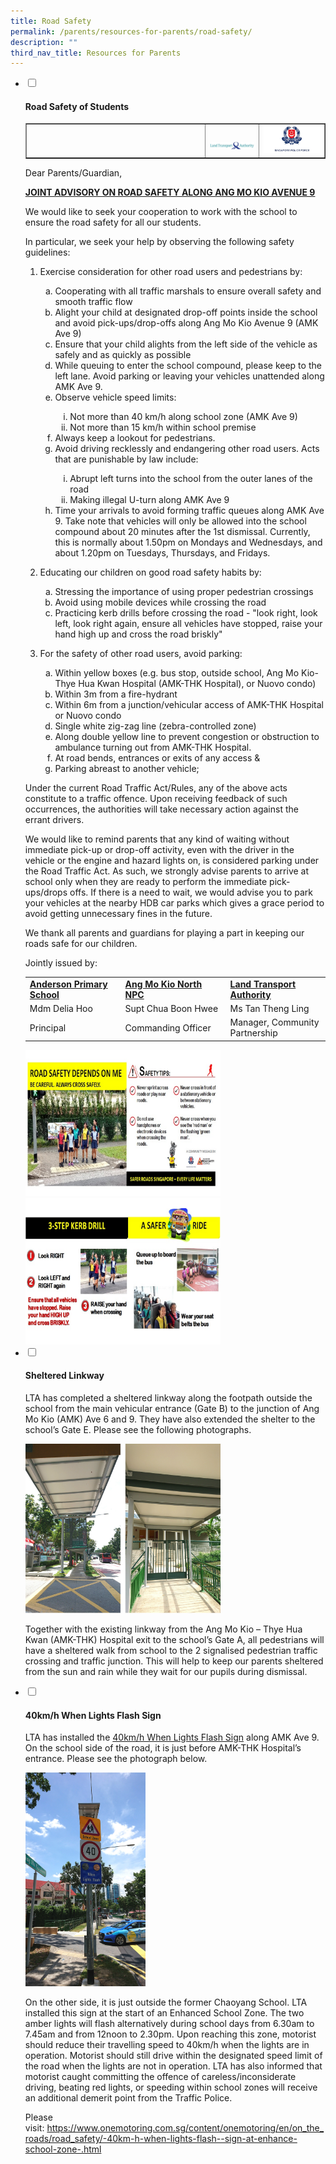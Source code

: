 ```yaml
---
title: Road Safety
permalink: /parents/resources-for-parents/road-safety/
description: ""
third_nav_title: Resources for Parents
---
```

<ul class="jekyllcodex_accordion">
<li><input id="accordion1" type="checkbox" /> <label for="accordion1"><h4><strong>Road Safety of Students</strong></h4></label>
<div>
<table style="border-collapse: collapse; width: 100%;" border="1">
<tbody>
<tr>
<td style="width: 60%;">&nbsp;</td>
<td style="width: 18%;"><br><img src="/images/rs1.jpg"></td>
<td style="width: 22%;"><img src="/images/rs2.jpg"></td>
</tr>
</tbody>
</table>
<p>Dear Parents/Guardian,</p>
<p><strong><u>JOINT ADVISORY ON ROAD SAFETY ALONG ANG MO KIO AVENUE 9</u></strong></p>
<p>We would like to seek your cooperation to work with the school to ensure the road safety for all our students.</p>
<p>In particular, we seek your help by observing the following safety guidelines:</p>
<ol>
<li>Exercise consideration for other road users and pedestrians by:</li>
<ol type="a">
<li>Cooperating with all traffic marshals to ensure overall safety and smooth traffic flow</li>
<li>Alight your child at designated drop-off points inside the school and avoid pick-ups/drop-offs along Ang Mo Kio Avenue 9 (AMK Ave 9)</li>
<li>Ensure that your child alights from the left side of the vehicle as safely and as quickly as possible</li>
<li>While queuing to enter the school compound, please keep to the left lane. Avoid parking or leaving your vehicles unattended along AMK Ave 9.</li>
<li>Observe vehicle speed limits:</li>
<ol type="i">
<li>Not more than 40 km/h along school zone (AMK Ave 9)</li>
<li>Not more than 15 km/h within school premise</li>
</ol>
<li>Always keep a lookout for pedestrians.</li>
<li>Avoid driving recklessly and endangering other road users. Acts that are punishable by law include:</li>
<ol type="i">
<li>Abrupt left turns into the school from the outer lanes of the road</li>
<li>Making illegal U-turn along AMK Ave 9</li>
</ol>
<li>Time your arrivals to avoid forming traffic queues along AMK Ave 9. Take note that vehicles will only be allowed into the school compound about 20 minutes after the 1st dismissal. Currently, this is normally about 1.50pm on Mondays and Wednesdays, and about 1.20pm on Tuesdays, Thursdays, and Fridays.</li>
</ol>
</ol>
<ol start="2">
<li>Educating our children on good road safety habits by:</li>
</ol>
<ol>
<ol type="a">
<li>Stressing the importance of using proper pedestrian crossings</li>
<li>Avoid using mobile devices while crossing the road</li>
<li>Practicing kerb drills before crossing the road - "look right, look left, look right again, ensure all vehicles have stopped, raise your hand high up and cross the road briskly"</li>
</ol>
</ol>
<ol start="3">
<li>For the safety of other road users, avoid parking:</li>
</ol>
<ol>
<ol type="a">
<li>Within yellow boxes (e.g. bus stop, outside school, Ang Mo Kio-Thye Hua Kwan Hospital (AMK-THK Hospital), or Nuovo condo)</li>
<li>Within 3m from a fire-hydrant</li>
<li>Within 6m from a junction/vehicular access of AMK-THK Hospital or Nuovo condo</li>
<li>Single white zig-zag line (zebra-controlled zone)</li>
<li>Along double yellow line to prevent congestion or obstruction to ambulance turning out from AMK-THK Hospital.</li>
<li>At road bends, entrances or exits of any access &amp;</li>
<li>Parking abreast to another vehicle;</li>
</ol>
</ol>
<p>Under the current Road Traffic Act/Rules, any of the above acts constitute to a traffic offence. Upon receiving feedback of such occurrences, the authorities will take necessary action against the errant drivers.</p>
<p>We would like to remind parents that any kind of waiting without immediate pick-up or drop-off activity, even with the driver in the vehicle or the engine and hazard lights on, is considered parking under the Road Traffic Act. As such, we strongly advise parents to arrive at school only when they are ready to perform the immediate pick-ups/drops offs. If there is a need to wait, we would advise you to park your vehicles at the nearby HDB car parks which gives a grace period to avoid getting unnecessary fines in the future.</p>
<p>We thank all parents and guardians for playing a part in keeping our roads safe for our children.</p>
<p>Jointly issued by:</p>
<table>
<tbody>
<tr>
<td width="330px"><strong><u>Anderson Primary School</u></strong></td>
<td width="330px"><strong><u>Ang Mo Kio North NPC</u></strong></td>
<td width="330px"><strong><u>Land Transport Authority</u></strong></td>
</tr>
<tr>
<td>Mdm Delia Hoo</td>
<td>Supt Chua Boon Hwee</td>
<td>Ms Tan Theng Ling</td>
</tr>
<tr>
<td>Principal</td>
<td>Commanding Officer</td>
<td>Manager, Community Partnership</td>
</tr>
</tbody>
</table>
<img style="width: 65%;" src="/images/rs3.png" />
<img style="width: 65%;" src="/images/rs4.png" />
</div>
</li>
<li><input id="accordion2" type="checkbox" /> <label for="accordion2"><h4><strong>Sheltered Linkway</strong></h4></label>
<div>
<p>LTA has completed a sheltered linkway along the footpath outside the school from the main vehicular entrance (Gate B) to the junction of Ang Mo Kio (AMK) Ave 6 and 9. They have also extended the shelter to the school&rsquo;s Gate E. Please see the following photographs.</p>
<img style="width: 65%;" src="/images/sl.jpg" />
<p>Together with the existing linkway from the Ang Mo Kio &ndash; Thye Hua Kwan (AMK-THK) Hospital exit to the school&rsquo;s Gate A, all pedestrians will have a sheltered walk from school to the 2 signalised pedestrian traffic crossing and traffic junction. This will help to keep our parents sheltered from the sun and rain while they wait for our pupils during dismissal.</p>
</div>
</li>
<li><input id="accordion3" type="checkbox" /> <label for="accordion3"><h4><strong>40km/h When Lights Flash Sign</strong></h4></label>
<div>
<p>LTA has installed the&nbsp;<a href="/files/LTA_40WLFSign.pdf" target="_blank" rel="noopener">40km/h When Lights Flash Sign</a>&nbsp;along AMK Ave 9. On the school side of the road, it is just before AMK-THK Hospital&rsquo;s entrance. Please see the photograph below.</p>
<img style="width: 40%;" src="/images/40km.jpg" />
<p>On the other side, it is just outside the former Chaoyang School. LTA installed this sign at the start of an Enhanced School Zone. The two amber lights will flash alternatively during school days from 6.30am to 7.45am and from 12noon to 2.30pm. Upon reaching this zone, motorist should reduce their travelling speed to 40km/h when the lights are in operation. Motorist should still drive within the designated speed limit of the road when the lights are not in operation. LTA has also informed that motorist caught committing the offence of careless/inconsiderate driving, beating red lights, or speeding within school zones will receive an additional demerit point from the Traffic Police.</p>
<p>Please visit:&nbsp;<a href="https://www.onemotoring.com.sg/content/onemotoring/en/on_the_roads/road_safety/-40km-h-when-lights-flash--sign-at-enhance-school-zone-.html" target="_blank" rel="noopener">https://www.onemotoring.com.sg/content/onemotoring/en/on_the_roads/road_safety/-40km-h-when-lights-flash--sign-at-enhance-school-zone-.html</a></p>
</div>
</li>
</ul>